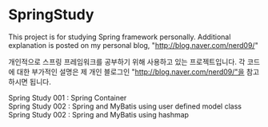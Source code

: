 # SpringStudy

This project is for studying Spring framework personally.
Additional explanation is posted on my personal blog, "http://blog.naver.com/nerd09/"

개인적으로 스프링 프레임워크를 공부하기 위해 사용하고 있는 프로젝트입니다.
각 코드에 대한 부가적인 설명은 제 개인 블로그인 "http://blog.naver.com/nerd09/"을 참고하시면 됩니다.

Spring Study 001 : Spring Container<br>
Spring Study 002 : Spring and MyBatis using user defined model class<br>
Spring Study 002 : Spring and MyBatis using hashmap<br>
